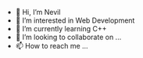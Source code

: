 - 👋 Hi, I’m Nevil
- 👀 I’m interested in Web Development
- 🌱 I’m currently learning C++
- 💞️ I’m looking to collaborate on ...
- 📫 How to reach me ...

<!---
Nevillewis666/Nevillewis666 is a ✨ special ✨ repository because its `README.md` (this file) appears on your GitHub profile.
You can click the Preview link to take a look at your changes.
--->
